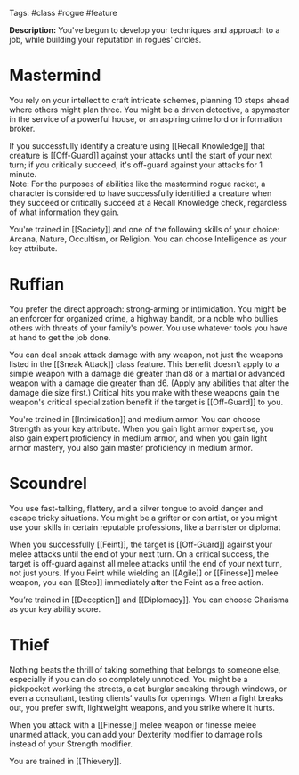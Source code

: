 Tags: #class #rogue  #feature 

**Description:** You've begun to develop your techniques and approach to a job, while building your reputation in rogues' circles.


# Mastermind

You rely on your intellect to craft intricate schemes, planning 10 steps ahead where others might plan three. You might be a driven detective, a spymaster in the service of a powerful house, or an aspiring crime lord or information broker.  
  
If you successfully identify a creature using [[Recall Knowledge]] that creature is [[Off-Guard]] against your attacks until the start of your next turn; if you critically succeed, it's off-guard against your attacks for 1 minute.  
	Note: For the purposes of abilities like the mastermind rogue racket, a character is considered to have successfully identified a creature when they succeed or critically succeed at a Recall Knowledge check, regardless of what information they gain.
  
You're trained in [[Society]] and one of the following skills of your choice: Arcana, Nature, Occultism, or Religion. You can choose Intelligence as your key attribute.

# Ruffian

You prefer the direct approach: strong-arming or intimidation. You might be an enforcer for organized crime, a highway bandit, or a noble who bullies others with threats of your family's power.  You use whatever tools you have at hand to get the job done. 

You can deal sneak attack damage with any weapon, not just the weapons listed in the [[Sneak Attack]] class feature. This benefit doesn't apply to a simple weapon with a damage die greater than d8 or a martial or advanced weapon with a damage die greater than d6. (Apply any abilities that alter the damage die size first.) Critical hits you make with these weapons gain the weapon's critical specialization benefit if the target is [[Off-Guard]] to you.  
  
You're trained in [[Intimidation]] and medium armor. You can choose Strength as your key attribute. When you gain light armor expertise, you also gain expert proficiency in medium armor, and when you gain light armor mastery, you also gain master proficiency in medium armor.

# Scoundrel

You use fast-talking, flattery, and a silver tongue to avoid danger and escape tricky situations. You might be a grifter or con artist, or you might use your skills in certain reputable professions, like a barrister or diplomat  
  
When you successfully [[Feint]], the target is [[Off-Guard]] against your melee attacks until the end of your next turn. On a critical success, the target is off-guard against all melee attacks until the end of your next turn, not just yours. If you Feint while wielding an [[Agile]] or [[Finesse]] melee weapon, you can [[Step]] immediately after the Feint as a free action.  
  
You’re trained in [[Deception]] and [[Diplomacy]]. You can choose Charisma as your key ability score.

# Thief

Nothing beats the thrill of taking something that belongs to someone else, especially if you can do so completely unnoticed. You might be a pickpocket working the streets, a cat burglar sneaking through windows, or even a consultant, testing clients’ vaults for openings.  When a fight breaks out, you prefer swift, lightweight weapons, and you strike where it hurts. 

When you attack with a [[Finesse]] melee weapon or finesse melee unarmed attack, you can add your Dexterity modifier to damage rolls instead of your Strength modifier.  
  
You are trained in [[Thievery]].